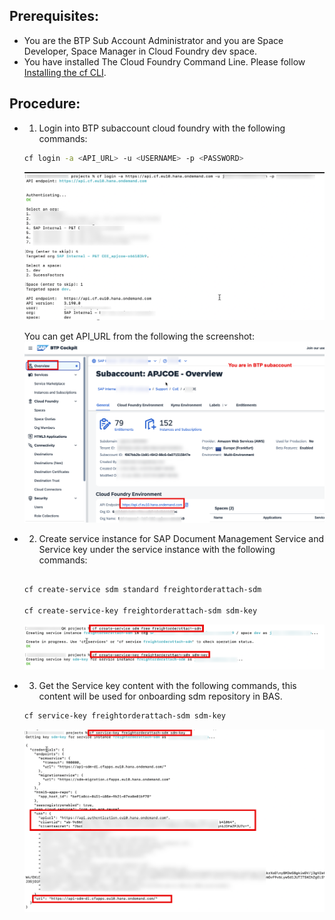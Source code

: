 ## Prerequisites:

- You are the BTP Sub Account Administrator and you are Space Developer, Space Manager in Cloud Foundry dev space.
- You have installed The Cloud Foundry Command Line. Please follow [Installing the cf CLI](https://docs.cloudfoundry.org/cf-cli/install-go-cli.html).

## Procedure:

- 1. Login into BTP subaccount cloud foundry with the following commands:

  ```bash
  cf login -a <API_URL> -u <USERNAME> -p <PASSWORD>
  ```

  ![alt text](image-6.png)

  You can get API_URL from the following the screenshot:
  ![alt text](image-5.png)

- 2. Create service instance for SAP Document Management Service and Service key under the service instance with the following commands:

  ```bash

  cf create-service sdm standard freightorderattach-sdm

  cf create-service-key freightorderattach-sdm sdm-key

  ```

  ![alt text](image-7.png)

- 3. Get the Service key content with the following commands, this content will be used for onboarding sdm repository in BAS.

  ```bash
  cf service-key freightorderattach-sdm sdm-key
  ```

  ![alt text](image-8.png)

<!--

```bash
btp  create services/instance --subaccount <subaccount ID>  --offering-name sdm --plan-name standard  --name freightorderattach-sdm

btp create services/binding --subaccount <ID> --binding sdm-key --instance-name freightorderattach-sdm

```

![alt text](image-4.png)

If you want to delete the service binding, please use the following method to delete service binding.

First you need to delete the service binding.

```bash
// get instance binding id
btp list services/binding --subaccount <subaccoun id> | grep sdm
```

![alt text](image-1.png)

```bash
// delete instance binding id
btp delete services/binding --id <instance bind id> --subaccount <subaccoun id> | grep sdm
```

![alt text](image.png)

Second you can delete the service instance.

```bash
// get service instance id
btp list services/instance --subaccount <subaccoun id> | grep sdm

```

![alt text](image-2.png)

```bash
// delete service instance id
btp delete services/instance --id <service instance id> --subaccount <subaccoun id> | grep sdm

```

![alt text](image-3.png)

btp list services/binding | grep sdm

btp list accounts/entitlement --subaccount f067bb2b-1b91-4942-98c6-0a071515947e| grep sdm

btp create services/binding --subaccount f067bb2b-1b91-4942-98c6-0a071515947e --binding sdm-key --instance-name freightorderattach-sdm

btp delete services/binding --name freightorderatta-sdm --subaccount f067bb2b-1b91-4942-98c6-0a071515947e

btp create services/binding --subaccount f067bb2b-1b91-4942-98c6-0a071515947e --binding sdm-key --service-instance 59e9fd43-d82c-4b1d-ba3f-84b704ad4de3

btp create services/binding --subaccount f067bb2b-1b91-4942-98c6-0a071515947e --binding sdm-key --instance-name freightorderattach-sdm

btp delete services/instance 59e9fd43-d82c-4b1d-ba3f-84b704ad4de3 --subaccount f067bb2b-1b91-4942-98c6-0a071515947e --confirm false

btp create services/instance --subaccount f067bb2b-1b91-4942-98c6-0a071515947e --offering-name sdm --plan-name standard --name freightorderattach-sdm

btp create services/binding --subaccount f067bb2b-1b91-4942-98c6-0a071515947e --binding sdm-key --instance-name freightorderattach-sdm

btp delete services/binding --subaccount f067bb2b-1b91-4942-98c6-0a071515947e --binding sdm-key --instance-name freightorderattach-sdm
-->
